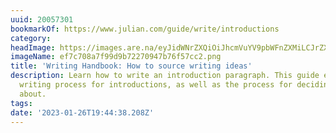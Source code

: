 ```yaml
---
uuid: 20057301
bookmarkOf: https://www.julian.com/guide/write/introductions
category:
headImage: https://images.are.na/eyJidWNrZXQiOiJhcmVuYV9pbWFnZXMiLCJrZXkiOiIyMDA1NzMwMS9vcmlnaW5hbF9lZjdjNzA4YTdmOTlkOWI3MjI3MDk0N2I3NmY1N2NjMi5wbmciLCJlZGl0cyI6eyJyZXNpemUiOnsid2lkdGgiOjEyMDAsImhlaWdodCI6MTIwMCwiZml0IjoiaW5zaWRlIiwid2l0aG91dEVubGFyZ2VtZW50Ijp0cnVlfSwid2VicCI6eyJxdWFsaXR5Ijo5MH0sImpwZWciOnsicXVhbGl0eSI6OTB9LCJyb3RhdGUiOm51bGx9fQ==?bc=0
imageName: ef7c708a7f99d9b72270947b76f57cc2.png
title: 'Writing Handbook: How to source writing ideas'
description: Learn how to write an introduction paragraph. This guide explains the
  writing process for introductions, as well as the process for deciding what to write
  about.
tags:
date: '2023-01-26T19:44:38.208Z'
---
```

